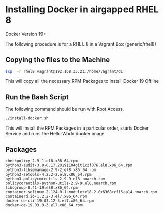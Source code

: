 # Installing Docker in airgapped RHEL 8

Docker Version 19+

The following procedure is for a RHEL 8 in a Vagrant Box (generic/rhel8)

## Copying the files to the Machine
```bash
scp  -r rhel8 vagrant@192.168.33.21:/home/vagrant/d1
```

This will copy all the necessary RPM Packages to install Docker 19 Offline

## Run the Bash Script

The following command should be run with Root Access.

```bash
./install-docker.sh
```

This will install the RPM Packages in a particular order, starts Docker Service and runs the Hello-World docker image.

## Packages

```
checkpolicy-2.9-1.el8.x86_64.rpm
python3-audit-3.0-0.17.20191104git1c2f876.el8.x86_64.rpm
python3-libsemanage-2.9-2.el8.x86_64.rpm
python3-setools-4.2.2-2.el8.x86_64.rpm
python3-policycoreutils-2.9-9.el8.noarch.rpm
policycoreutils-python-utils-2.9-9.el8.noarch.rpm
libcgroup-0.41-19.el8.x86_64.rpm
container-selinux-2.124.0-1.module+el8.2.0+6368+cf16aa14.noarch.rpm
containerd.io-1.2.2-3.el7.x86_64.rpm
docker-ce-cli-19.03.12-3.el7.x86_64.rpm
docker-ce-19.03.9-3.el7.x86_64.rpm
```